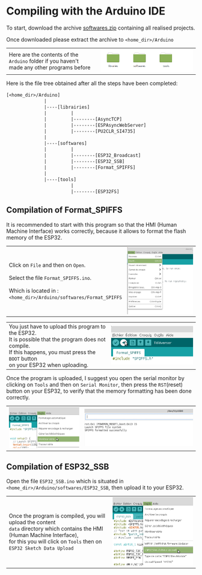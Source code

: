 # Compiling with the Arduino IDE

To start, download the archive [softwares.zip](https://github.com/BenjaminNeveu/ESP32_Si4735_Control_by_WiFi/raw/master/softwares/softwares.zip) containing all realised projects.

Once downloaded please extract the archive to ``<home_dir>/Arduino``

|  |  |
|--|--|
| Here are the contents of the ``Arduino`` folder if you haven't<br> made any other programs before | ![](../../img/image_readme/contenu_arduino.png) |

Here is the file tree obtained after all the steps have been completed:

```
[<home_dir>/Arduino]
              |
              |----[librairies]
              |         |
              |         |--------[AsyncTCP]
              |         |--------[ESPAsyncWebServer]
              |         |--------[PU2CLR_SI4735]
              |
              |----[softwares]
              |         |
              |         |--------[ESP32_Broadcast]
              |         |--------[ESP32_SSB]
              |         |--------[Format_SPIFFS]
              |
              |----[tools]
                        |
                        |--------[ESP32FS]
```

## Compilation of Format_SPIFFS 

It is recommended to start with this program so that the HMI (Human Machine Interface) works correctly, because it allows to format the flash memory of the ESP32.

|  |  |
|--|--|
|Click on ``File`` and then on ``Open``.<br><br>Select the file ``Format_SPIFFS.ino``.<br><br>Which is located in : <br> ``<home_dir>/Arduino/softwares/Format_SPIFFS`` |![](../../img/image_readme/fichier_ouvrir.png) |

|  |  |
|--|--|
|You just have to upload this program to the ESP32. <br>It is possible that the program does not compile.<br> If this happens, you must press the ``BOOT`` button <br> on your ESP32 when uploading.|![](../../img/image_readme/televerser.png)|

Once the program is uploaded, I suggest you open the serial monitor by clicking on ``Tools`` and then on ``Serial Monitor``, then press the ``RST``(reset) button on your ESP32, to verify that the memory formatting has been done correctly.

|  |  |
|--|--|
|![](../../img/image_readme/menu_moniteur_serie.png)|![](../../img/image_readme/moniteur_serie.png)|


## Compilation of ESP32_SSB 

Open the file ``ESP32_SSB.ino`` which is situated in ``<home_dir>/Arduino/softwares/ESP32_SSB``, then upload it to your ESP32.

|  |  |
|--|--|
|Once the program is compiled, you will upload the content <br> ``data`` directory which contains the HMI (Human Machine Interface),<br> for this you will click on ``Tools`` then on <br> ``ESP32 Sketch Data Upload``|![](../../img/image_readme/televerser_data.png)|
